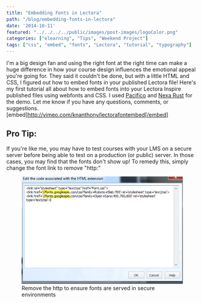 ```yaml
---
title: "Embedding Fonts in Lectora"
path: "/blog/embedding-fonts-in-lectora"
date: '2014-10-11'
featured: "../../../../public/images/post-images/logoColor.png"
categories: ["elearning", "Tips", "Weekend Project"]
tags: ["css", "embed", "fonts", "Lectora", "tutorial", "typography"]
---
```


I'm a big design fan and using the right font at the right time can make a huge difference in how your course design influences the emotional appeal you're going for. They said it couldn't be done, but with a little HTML and CSS, I figured out how to embed fonts in your published Lectora file! Here's my first tutorial all about how to embed fonts into your Lectora Inspire published files using webfonts and CSS. I used [Pacifico](https://www.google.com/fonts#UsePlace:use/Collection:Pacificohttp:// "Pacifico on Google Fonts") and [Nexa Rust](http://fontfabric.com/nexa-rust-free-font/ "Nexa Rust on Font-Fabric") for the demo. Let me know if you have any questions, comments, or suggestions. [embed]http://vimeo.com/knanthony/lectorafontembed[/embed]

## Pro Tip:

If you're like me, you may have to test courses with your LMS on a secure server before being able to test on a production (or public) server. In those cases, you may find that the fonts don't show up! To remedy this, simply change the font link to remove "http:"

<figure>
  <img src="../../../../public/images/post-images/Lectora-font-embed.png" alt="Embedding fonts in Lectora" />
  <figcaption>Remove the http to ensure fonts are served in secure environments</figcaption>
</figure>
